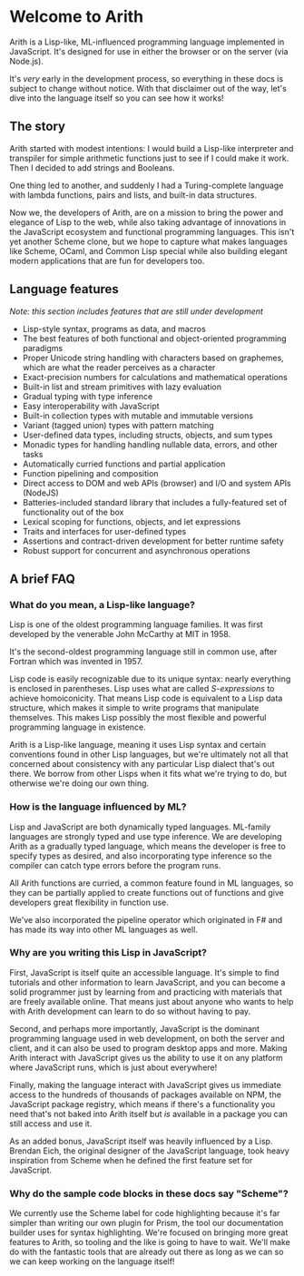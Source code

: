 # Welcome to Arith

Arith is a Lisp-like, ML-influenced programming language implemented in JavaScript. It's designed for use in either the browser or on the server (via Node.js).

It's *very* early in the development process, so everything in these docs is subject to change without notice. With that disclaimer out of the way, let's dive into the language itself so you can see how it works!

## The story

Arith started with modest intentions: I would build a Lisp-like interpreter and transpiler for simple arithmetic functions just to see if I could make it work. Then I decided to add strings and Booleans.

One thing led to another, and suddenly I had a Turing-complete language with lambda functions, pairs and lists, and built-in data structures.

Now we, the developers of Arith, are on a mission to bring the power and elegance of Lisp to the web, while also taking advantage of innovations in the JavaScript ecosystem and functional programming languages. This isn't yet another Scheme clone, but we hope to capture what makes languages like Scheme, OCaml, and Common Lisp special while also building elegant modern applications that are fun for developers too.

## Language features

*Note: this section includes features that are still under development*

- Lisp-style syntax, programs as data, and macros
- The best features of both functional and object-oriented programming paradigms
- Proper Unicode string handling with characters based on graphemes, which are what the reader perceives as a character
- Exact-precision numbers for calculations and mathematical operations
- Built-in list and stream primitives with lazy evaluation
- Gradual typing with type inference
- Easy interoperability with JavaScript
- Built-in collection types with mutable and immutable versions
- Variant (tagged union) types with pattern matching
- User-defined data types, including structs, objects, and sum types
- Monadic types for handling handling nullable data, errors, and other tasks
- Automatically curried functions and partial application
- Function pipelining and composition
- Direct access to DOM and web APIs (browser) and I/O and system APIs (NodeJS)
- Batteries-included standard library that includes a fully-featured set of functionality out of the box
- Lexical scoping for functions, objects, and let expressions
- Traits and interfaces for user-defined types
- Assertions and contract-driven development for better runtime safety
- Robust support for concurrent and asynchronous operations

## A brief FAQ

### What do you mean, a Lisp-like language?

Lisp is one of the oldest programming language families. It was first developed by the venerable John McCarthy at MIT in 1958.

It's the second-oldest programming language still in common use, after Fortran which was invented in 1957.

Lisp code is easily recognizable due to its unique syntax: nearly everything is enclosed in parentheses. Lisp uses what are called *S-expressions* to achieve homoiconicity. That means Lisp code is equivalent to a Lisp data structure, which makes it simple to write programs that manipulate themselves. This makes Lisp possibly the most flexible and powerful programming language in existence.

Arith is a Lisp-like language, meaning it uses Lisp syntax and certain conventions found in other Lisp languages, but we're ultimately not all that concerned about consistency with any particular Lisp dialect that's out there. We borrow from other Lisps when it fits what we're trying to do, but otherwise we're doing our own thing.

### How is the language influenced by ML?

Lisp and JavaScript are both dynamically typed languages. ML-family languages are strongly typed and use type inference. We are developing Arith as a gradually typed language, which means the developer is free to specify types as desired, and also incorporating type inference so the compiler can catch type errors before the program runs.

All Arith functions are curried, a common feature found in ML languages, so they can be partially applied to create functions out of functions and give developers great flexibility in function use.

We've also incorporated the pipeline operator which originated in F# and has made its way into other ML languages as well.

### Why are you writing this Lisp in JavaScript?

First, JavaScript is itself quite an accessible language. It's simple to find tutorials and other information to learn JavaScript, and you can become a solid programmer just by learning from and practicing with materials that are freely available online. That means just about anyone who wants to help with Arith development can learn to do so without having to pay.

Second, and perhaps more importantly, JavaScript is the dominant programming language used in web development, on both the server and client, and it can also be used to program desktop apps and more. Making Arith interact with JavaScript gives us the ability to use it on any platform where JavaScript runs, which is just about everywhere!

Finally, making the language interact with JavaScript gives us immediate access to the hundreds of thousands of packages available on NPM, the JavaScript package registry, which means if there's a functionality you need that's not baked into Arith itself but *is* available in a package you can still access and use it.

As an added bonus, JavaScript itself was heavily influenced by a Lisp. Brendan Eich, the original designer of the JavaScript language, took heavy inspiration from Scheme when he defined the first feature set for JavaScript.

### Why do the sample code blocks in these docs say "Scheme"?

We currently use the Scheme label for code highlighting because it's far simpler than writing our own plugin for Prism, the tool our documentation builder uses for syntax highlighting. We're focused on bringing more great features to Arith, so tooling and the like is going to have to wait. We'll make do with the fantastic tools that are already out there as long as we can so we can keep working on the language itself!
